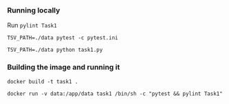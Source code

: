 ### Running locally 
Run `pylint Task1`

`TSV_PATH=./data pytest -c pytest.ini`

`TSV_PATH=./data python task1.py`

### Building the image and running it
`docker build -t task1 .`

`docker run -v data:/app/data task1 /bin/sh -c "pytest && pylint Task1"`

 

